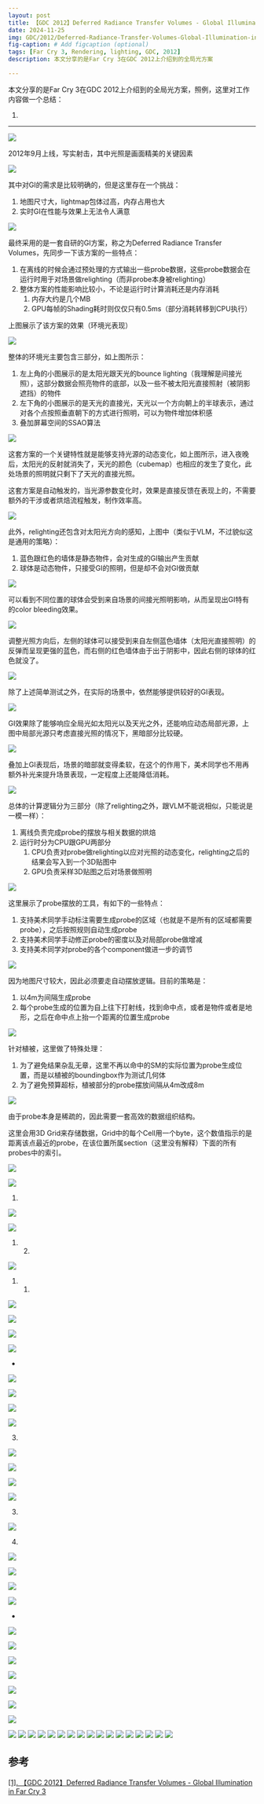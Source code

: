 ```yaml
---
layout: post
title: 【GDC 2012】Deferred Radiance Transfer Volumes - Global Illumination in Far Cry 3
date: 2024-11-25
img: GDC/2012/Deferred-Radiance-Transfer-Volumes-Global-Illumination-in-Far-Cry3/image1.jpg # Add image post (optional)
fig-caption: # Add figcaption (optional)
tags: [Far Cry 3, Rendering, lighting, GDC, 2012]
description: 本文分享的是Far Cry 3在GDC 2012上介绍到的全局光方案

---
```


本文分享的是Far Cry 3在GDC 2012上介绍到的全局光方案，照例，这里对工作内容做一个总结：

1. 

---

![](https://gerigory.github.io/assets/img/GDC/2012/Deferred-Radiance-Transfer-Volumes-Global-Illumination-in-Far-Cry3/image2.jpg)

2012年9月上线，写实射击，其中光照是画面精美的关键因素

![](https://gerigory.github.io/assets/img/GDC/2012/Deferred-Radiance-Transfer-Volumes-Global-Illumination-in-Far-Cry3/image3.jpg)

其中对GI的需求是比较明确的，但是这里存在一个挑战：

1. 地图尺寸大，lightmap包体过高，内存占用也大
2. 实时GI在性能与效果上无法令人满意

![](https://gerigory.github.io/assets/img/GDC/2012/Deferred-Radiance-Transfer-Volumes-Global-Illumination-in-Far-Cry3/image4.jpg)

最终采用的是一套自研的GI方案，称之为Deferred Radiance Transfer Volumes，先同步一下该方案的一些特点：

1. 在离线的时候会通过预处理的方式输出一些probe数据，这些probe数据会在运行时用于对场景做relighting（而非probe本身被relighting）
2. 整体方案的性能影响比较小，不论是运行时计算消耗还是内存消耗
   1. 内存大约是几个MB
   2. GPU每帧的Shading耗时则仅仅只有0.5ms（部分消耗转移到CPU执行）

上图展示了该方案的效果（环境光表现）

![](https://gerigory.github.io/assets/img/GDC/2012/Deferred-Radiance-Transfer-Volumes-Global-Illumination-in-Far-Cry3/image5.jpg)

整体的环境光主要包含三部分，如上图所示：

1. 左上角的小图展示的是太阳光跟天光的bounce lighting（我理解是间接光照），这部分数据会照亮物件的底部，以及一些不被太阳光直接照射（被阴影遮挡）的物件
2. 左下角的小图展示的是天光的直接光，天光以一个方向朝上的半球表示，通过对各个点按照垂直朝下的方式进行照明，可以为物件增加体积感
3. 叠加屏幕空间的SSAO算法

![](https://gerigory.github.io/assets/img/GDC/2012/Deferred-Radiance-Transfer-Volumes-Global-Illumination-in-Far-Cry3/image6.jpg)

这套方案的一个关键特性就是能够支持光源的动态变化，如上图所示，进入夜晚后，太阳光的反射就消失了，天光的颜色（cubemap）也相应的发生了变化，此处场景的照明就只剩下了天光的直接光照。

这套方案是自动触发的，当光源参数变化时，效果是直接反馈在表现上的，不需要额外的干涉或者烘焙流程触发，制作效率高。

![](https://gerigory.github.io/assets/img/GDC/2012/Deferred-Radiance-Transfer-Volumes-Global-Illumination-in-Far-Cry3/image7.jpg)

此外，relighting还包含对太阳光方向的感知，上图中（类似于VLM，不过貌似这是通用的策略）：

1. 蓝色跟红色的墙体是静态物件，会对生成的GI输出产生贡献
2. 球体是动态物件，只接受GI的照明，但是却不会对GI做贡献

![](https://gerigory.github.io/assets/img/GDC/2012/Deferred-Radiance-Transfer-Volumes-Global-Illumination-in-Far-Cry3/image8.jpg)

可以看到不同位置的球体会受到来自场景的间接光照明影响，从而呈现出GI特有的color bleeding效果。

![](https://gerigory.github.io/assets/img/GDC/2012/Deferred-Radiance-Transfer-Volumes-Global-Illumination-in-Far-Cry3/image9.jpg)

调整光照方向后，左侧的球体可以接受到来自左侧蓝色墙体（太阳光直接照明）的反弹而呈现更强的蓝色，而右侧的红色墙体由于出于阴影中，因此右侧的球体的红色就没了。

![](https://gerigory.github.io/assets/img/GDC/2012/Deferred-Radiance-Transfer-Volumes-Global-Illumination-in-Far-Cry3/image10.jpg)

除了上述简单测试之外，在实际的场景中，依然能够提供较好的GI表现。

![](https://gerigory.github.io/assets/img/GDC/2012/Deferred-Radiance-Transfer-Volumes-Global-Illumination-in-Far-Cry3/image11.jpg)

GI效果除了能够响应全局光如太阳光以及天光之外，还能响应动态局部光源，上图中局部光源只考虑直接光照的情况下，黑暗部分比较硬。

![](https://gerigory.github.io/assets/img/GDC/2012/Deferred-Radiance-Transfer-Volumes-Global-Illumination-in-Far-Cry3/image12.jpg)

叠加上GI表现后，场景的暗部就变得柔软，在这个的作用下，美术同学也不用再额外补光来提升场景表现，一定程度上还能降低消耗。

![](https://gerigory.github.io/assets/img/GDC/2012/Deferred-Radiance-Transfer-Volumes-Global-Illumination-in-Far-Cry3/image13.jpg)

总体的计算逻辑分为三部分（除了relighting之外，跟VLM不能说相似，只能说是一模一样）：

1. 离线负责完成probe的摆放与相关数据的烘焙
2. 运行时分为CPU跟GPU两部分
   1. CPU负责对probe做relighting以应对光照的动态变化，relighting之后的结果会写入到一个3D贴图中
   2. GPU负责采样3D贴图之后对场景做照明

![](https://gerigory.github.io/assets/img/GDC/2012/Deferred-Radiance-Transfer-Volumes-Global-Illumination-in-Far-Cry3/image14.jpg)

这里展示了probe摆放的工具，有如下的一些特点：

1. 支持美术同学手动标注需要生成probe的区域（也就是不是所有的区域都需要probe），之后按照规则自动生成probe
2. 支持美术同学手动修正probe的密度以及对局部probe做增减
3. 支持美术同学对probe的各个component做进一步的调节

![](https://gerigory.github.io/assets/img/GDC/2012/Deferred-Radiance-Transfer-Volumes-Global-Illumination-in-Far-Cry3/image15.jpg)

因为地图尺寸较大，因此必须要走自动摆放逻辑。目前的策略是：

1. 以4m为间隔生成probe
2. 每个probe生成的位置为自上往下打射线，找到命中点，或者是物件或者是地形，之后在命中点上抬一个距离的位置生成probe

![](https://gerigory.github.io/assets/img/GDC/2012/Deferred-Radiance-Transfer-Volumes-Global-Illumination-in-Far-Cry3/image16.jpg)

针对植被，这里做了特殊处理：

1. 为了避免结果杂乱无章，这里不再以命中的SM的实际位置为probe生成位置，而是以植被的boundingbox作为测试几何体
2. 为了避免预算超标，植被部分的probe摆放间隔从4m改成8m

![](https://gerigory.github.io/assets/img/GDC/2012/Deferred-Radiance-Transfer-Volumes-Global-Illumination-in-Far-Cry3/image17.jpg)

由于probe本身是稀疏的，因此需要一套高效的数据组织结构。

这里会用3D Grid来存储数据，Grid中的每个Cell用一个byte，这个数值指示的是距离该点最近的probe，在该位置所属section（这里没有解释）下面的所有probes中的索引。

![](https://gerigory.github.io/assets/img/GDC/2012/Deferred-Radiance-Transfer-Volumes-Global-Illumination-in-Far-Cry3/image18.jpg)



![](https://gerigory.github.io/assets/img/GDC/2012/Deferred-Radiance-Transfer-Volumes-Global-Illumination-in-Far-Cry3/image19.jpg)

1. 

![](https://gerigory.github.io/assets/img/GDC/2012/Deferred-Radiance-Transfer-Volumes-Global-Illumination-in-Far-Cry3/image20.jpg)

![](https://gerigory.github.io/assets/img/GDC/2012/Deferred-Radiance-Transfer-Volumes-Global-Illumination-in-Far-Cry3/image21.jpg)

1. 2. 

![](https://gerigory.github.io/assets/img/GDC/2012/Deferred-Radiance-Transfer-Volumes-Global-Illumination-in-Far-Cry3/image22.jpg)

1. 1. 

![](https://gerigory.github.io/assets/img/GDC/2012/Deferred-Radiance-Transfer-Volumes-Global-Illumination-in-Far-Cry3/image23.jpg)



![](https://gerigory.github.io/assets/img/GDC/2012/Deferred-Radiance-Transfer-Volumes-Global-Illumination-in-Far-Cry3/image24.jpg)

![](https://gerigory.github.io/assets/img/GDC/2012/Deferred-Radiance-Transfer-Volumes-Global-Illumination-in-Far-Cry3/image25.jpg)



![](https://gerigory.github.io/assets/img/GDC/2012/Deferred-Radiance-Transfer-Volumes-Global-Illumination-in-Far-Cry3/image26.jpg)

- 

![](https://gerigory.github.io/assets/img/GDC/2012/Deferred-Radiance-Transfer-Volumes-Global-Illumination-in-Far-Cry3/image27.jpg)

![](https://gerigory.github.io/assets/img/GDC/2012/Deferred-Radiance-Transfer-Volumes-Global-Illumination-in-Far-Cry3/image28.jpg)



![](https://gerigory.github.io/assets/img/GDC/2012/Deferred-Radiance-Transfer-Volumes-Global-Illumination-in-Far-Cry3/image29.jpg)



![](https://gerigory.github.io/assets/img/GDC/2012/Deferred-Radiance-Transfer-Volumes-Global-Illumination-in-Far-Cry3/image30.jpg)

3. 

![](https://gerigory.github.io/assets/img/GDC/2012/Deferred-Radiance-Transfer-Volumes-Global-Illumination-in-Far-Cry3/image31.jpg)

![](https://gerigory.github.io/assets/img/GDC/2012/Deferred-Radiance-Transfer-Volumes-Global-Illumination-in-Far-Cry3/image32.jpg)



![](https://gerigory.github.io/assets/img/GDC/2012/Deferred-Radiance-Transfer-Volumes-Global-Illumination-in-Far-Cry3/image33.jpg)



![](https://gerigory.github.io/assets/img/GDC/2012/Deferred-Radiance-Transfer-Volumes-Global-Illumination-in-Far-Cry3/image34.jpg)

3. 

![](https://gerigory.github.io/assets/img/GDC/2012/Deferred-Radiance-Transfer-Volumes-Global-Illumination-in-Far-Cry3/image35.jpg)

4. 

![](https://gerigory.github.io/assets/img/GDC/2012/Deferred-Radiance-Transfer-Volumes-Global-Illumination-in-Far-Cry3/image36.jpg)



![](https://gerigory.github.io/assets/img/GDC/2012/Deferred-Radiance-Transfer-Volumes-Global-Illumination-in-Far-Cry3/image37.jpg)

 

![](https://gerigory.github.io/assets/img/GDC/2012/Deferred-Radiance-Transfer-Volumes-Global-Illumination-in-Far-Cry3/image38.jpg)

![](https://gerigory.github.io/assets/img/GDC/2012/Deferred-Radiance-Transfer-Volumes-Global-Illumination-in-Far-Cry3/image39.jpg)

- 

![](https://gerigory.github.io/assets/img/GDC/2012/Deferred-Radiance-Transfer-Volumes-Global-Illumination-in-Far-Cry3/image40.jpg)

![](https://gerigory.github.io/assets/img/GDC/2012/Deferred-Radiance-Transfer-Volumes-Global-Illumination-in-Far-Cry3/image41.jpg)

![](https://gerigory.github.io/assets/img/GDC/2012/Deferred-Radiance-Transfer-Volumes-Global-Illumination-in-Far-Cry3/image42.jpg)

![](https://gerigory.github.io/assets/img/GDC/2012/Deferred-Radiance-Transfer-Volumes-Global-Illumination-in-Far-Cry3/image43.jpg)

![](https://gerigory.github.io/assets/img/GDC/2012/Deferred-Radiance-Transfer-Volumes-Global-Illumination-in-Far-Cry3/image44.jpg)

![](https://gerigory.github.io/assets/img/GDC/2012/Deferred-Radiance-Transfer-Volumes-Global-Illumination-in-Far-Cry3/image45.jpg)



![](https://gerigory.github.io/assets/img/GDC/2012/Deferred-Radiance-Transfer-Volumes-Global-Illumination-in-Far-Cry3/image46.jpg)

![](https://gerigory.github.io/assets/img/GDC/2012/Deferred-Radiance-Transfer-Volumes-Global-Illumination-in-Far-Cry3/image47.jpg)
![](https://gerigory.github.io/assets/img/GDC/2012/Deferred-Radiance-Transfer-Volumes-Global-Illumination-in-Far-Cry3/image48.jpg)
![](https://gerigory.github.io/assets/img/GDC/2012/Deferred-Radiance-Transfer-Volumes-Global-Illumination-in-Far-Cry3/image49.jpg)
![](https://gerigory.github.io/assets/img/GDC/2012/Deferred-Radiance-Transfer-Volumes-Global-Illumination-in-Far-Cry3/image50.jpg)
![](https://gerigory.github.io/assets/img/GDC/2012/Deferred-Radiance-Transfer-Volumes-Global-Illumination-in-Far-Cry3/image51.jpg)
![](https://gerigory.github.io/assets/img/GDC/2012/Deferred-Radiance-Transfer-Volumes-Global-Illumination-in-Far-Cry3/image52.jpg)
![](https://gerigory.github.io/assets/img/GDC/2012/Deferred-Radiance-Transfer-Volumes-Global-Illumination-in-Far-Cry3/image53.jpg)
![](https://gerigory.github.io/assets/img/GDC/2012/Deferred-Radiance-Transfer-Volumes-Global-Illumination-in-Far-Cry3/image54.jpg)
![](https://gerigory.github.io/assets/img/GDC/2012/Deferred-Radiance-Transfer-Volumes-Global-Illumination-in-Far-Cry3/image55.jpg)
![](https://gerigory.github.io/assets/img/GDC/2012/Deferred-Radiance-Transfer-Volumes-Global-Illumination-in-Far-Cry3/image56.jpg)
![](https://gerigory.github.io/assets/img/GDC/2012/Deferred-Radiance-Transfer-Volumes-Global-Illumination-in-Far-Cry3/image57.jpg)
![](https://gerigory.github.io/assets/img/GDC/2012/Deferred-Radiance-Transfer-Volumes-Global-Illumination-in-Far-Cry3/image58.jpg)
![](https://gerigory.github.io/assets/img/GDC/2012/Deferred-Radiance-Transfer-Volumes-Global-Illumination-in-Far-Cry3/image59.jpg)
![](https://gerigory.github.io/assets/img/GDC/2012/Deferred-Radiance-Transfer-Volumes-Global-Illumination-in-Far-Cry3/image60.jpg)
![](https://gerigory.github.io/assets/img/GDC/2012/Deferred-Radiance-Transfer-Volumes-Global-Illumination-in-Far-Cry3/image61.jpg)
![](https://gerigory.github.io/assets/img/GDC/2012/Deferred-Radiance-Transfer-Volumes-Global-Illumination-in-Far-Cry3/image62.jpg)
![](https://gerigory.github.io/assets/img/GDC/2012/Deferred-Radiance-Transfer-Volumes-Global-Illumination-in-Far-Cry3/image63.jpg)

## 参考

[[1]. 【GDC 2012】Deferred Radiance Transfer Volumes - Global Illumination in Far Cry 3](https://fileadmin.cs.lth.se/cs/Education/EDAN35/lectures/L10b-Nikolay_DRTV.pdf)
